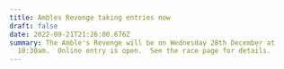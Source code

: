```yaml
---
title: Ambles Revenge taking entries now
draft: false
date: 2022-09-21T21:26:00.676Z
summary: The Amble's Revenge will be on Wednesday 28th December at
  10:30am.  Online entry is open.  See the race page for details.
---
```

 ﻿